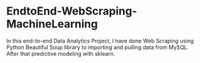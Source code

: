# EndtoEnd-WebScraping-MachineLearning
In this end-to-end Data Analytics Project, I have done Web Scraping using Python Beautiful Soup library to importing and pulling data from MySQL. After that predictive modeling with sklearn.
